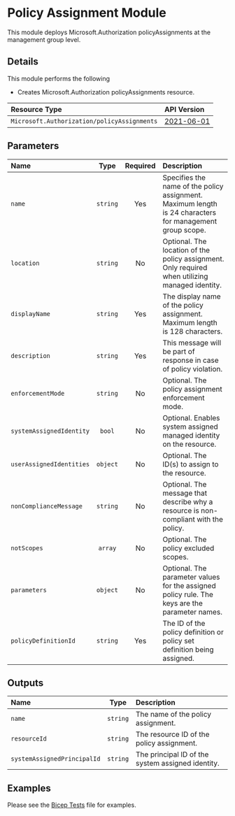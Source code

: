 # Policy Assignment Module

This module deploys Microsoft.Authorization policyAssignments at the management group level.

## Details

This module performs the following

- Creates Microsoft.Authorization policyAssignments resource.

| Resource Type | API Version |
| :-- | :-- |
| `Microsoft.Authorization/policyAssignments` | [2021-06-01](https://learn.microsoft.com/en-us/azure/templates/microsoft.authorization/2021-06-01/policyassignments?pivots=deployment-language-bicep) |

## Parameters

| Name                     | Type     | Required | Description                                                                                              |
| :----------------------- | :------: | :------: | :------------------------------------------------------------------------------------------------------- |
| `name`                   | `string` | Yes      | Specifies the name of the policy assignment. Maximum length is 24 characters for management group scope. |
| `location`               | `string` | No       | Optional. The location of the policy assignment. Only required when utilizing managed identity.          |
| `displayName`            | `string` | Yes      | The display name of the policy assignment. Maximum length is 128 characters.                             |
| `description`            | `string` | Yes      | This message will be part of response in case of policy violation.                                       |
| `enforcementMode`        | `string` | No       | Optional. The policy assignment enforcement mode.                                                        |
| `systemAssignedIdentity` | `bool`   | No       | Optional. Enables system assigned managed identity on the resource.                                      |
| `userAssignedIdentities` | `object` | No       | Optional. The ID(s) to assign to the resource.                                                           |
| `nonComplianceMessage`   | `string` | No       | Optional. The message that describe why a resource is non-compliant with the policy.                     |
| `notScopes`              | `array`  | No       | Optional. The policy excluded scopes.                                                                    |
| `parameters`             | `object` | No       | Optional. The parameter values for the assigned policy rule. The keys are the parameter names.           |
| `policyDefinitionId`     | `string` | Yes      | The ID of the policy definition or policy set definition being assigned.                                 |

## Outputs

| Name                        | Type     | Description                                       |
| :-------------------------- | :------: | :------------------------------------------------ |
| `name`                      | `string` | The name of the policy assignment.                |
| `resourceId`                | `string` | The resource ID of the policy assignment.         |
| `systemAssignedPrincipalId` | `string` | The principal ID of the system assigned identity. |

## Examples

Please see the [Bicep Tests](test/main.test.bicep) file for examples.